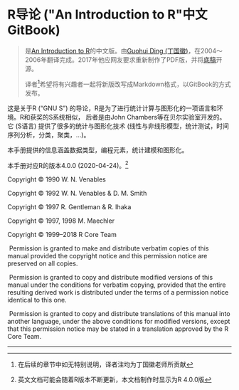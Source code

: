 # R导论 ("An Introduction to R"中文GitBook)

> 是[An Introduction to R](https://cran.r-project.org/doc/manuals/r-release/R-intro.html#Logical-vectors)的中文版。由[Guohui Ding (丁国徽)](https://github.com/DingGuohui)，在2004～2006年翻译完成。2017年他应网友要求重新制作了PDF版，并将[底稿](https://github.com/DingGuohui/R-intro-cn)开源。
>
> 译者[^1]希望将有兴趣者一起将新版改写成Markdown格式，以GitBook的方式发布。



这是关于R (“GNU S”) 的导论，R是为了进行统计计算与图形化的一项语言和环境。R和获奖的S系统相似， 后者是由John Chambers等在贝尔实验室开发的。它 (S语言) 提供了很多的统计与图形化技术 (线性与非线形模型，统计测试，时间序列分析，分类，聚类，...)。

本手册提供的信息涵盖数据类型，编程元素，统计建模和图形化。

本手册对应R的版本4.0.0 (2020-04-24)。[^2] 

Copyright © 1990 W. N. Venables

Copyright © 1992 W. N. Venables & D. M. Smith

Copyright © 1997 R. Gentleman & R. Ihaka

Copyright © 1997, 1998 M. Maechler

Copyright © 1999–2018 R Core Team

​	Permission is granted to make and distribute verbatim copies of this manual provided the copyright notice and this permission notice are preserved on all copies.

​	Permission is granted to copy and distribute modified versions of this manual under the conditions for verbatim copying, provided that the entire resulting derived work is distributed under the terms of a permission notice identical to this one.

​	Permission is granted to copy and distribute translations of this manual into another language, under the above conditions for modified versions, except that this permission notice may be stated in a translation approved by the R Core Team.



---

[^1]: 在后续的章节中如无特别说明，译者注均为丁国徽老师所贡献
[^2]: 英文文档可能会随着R版本不断更新，本文档制作时显示为R 4.0.0版